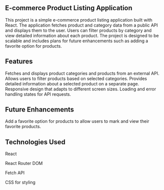 ## E-commerce Product Listing Application
This project is a simple e-commerce product listing application built with React. 
The application fetches product and category data from a public API and displays them to the user.
Users can filter products by category and view detailed information about each product. 
The project is designed to be scalable and includes plans for future enhancements such as adding a favorite option for products.

## Features
Fetches and displays product categories and products from an external API.
Allows users to filter products based on selected categories.
Provides detailed information about a selected product on a separate page.
Responsive design that adapts to different screen sizes.
Loading and error handling states for API requests.

## Future Enhancements
Add a favorite option for products to allow users to mark and view their favorite products.

## Technologies Used

React

React Router DOM

Fetch API

CSS for styling
